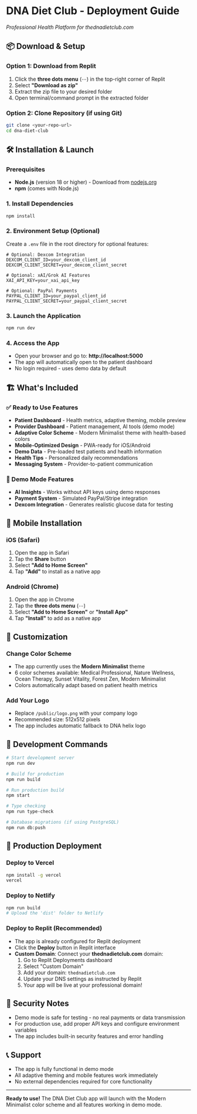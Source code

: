 # DNA Diet Club - Deployment Guide
*Professional Health Platform for thednadietclub.com*

## 📦 Download & Setup

### Option 1: Download from Replit
1. Click the **three dots menu** (⋯) in the top-right corner of Replit
2. Select **"Download as zip"**
3. Extract the zip file to your desired folder
4. Open terminal/command prompt in the extracted folder

### Option 2: Clone Repository (if using Git)
```bash
git clone <your-repo-url>
cd dna-diet-club
```

## 🛠️ Installation & Launch

### Prerequisites
- **Node.js** (version 18 or higher) - Download from [nodejs.org](https://nodejs.org)
- **npm** (comes with Node.js)

### 1. Install Dependencies
```bash
npm install
```

### 2. Environment Setup (Optional)
Create a `.env` file in the root directory for optional features:
```env
# Optional: Dexcom Integration
DEXCOM_CLIENT_ID=your_dexcom_client_id
DEXCOM_CLIENT_SECRET=your_dexcom_client_secret

# Optional: xAI/Grok AI Features
XAI_API_KEY=your_xai_api_key

# Optional: PayPal Payments
PAYPAL_CLIENT_ID=your_paypal_client_id
PAYPAL_CLIENT_SECRET=your_paypal_client_secret
```

### 3. Launch the Application
```bash
npm run dev
```

### 4. Access the App
- Open your browser and go to: **http://localhost:5000**
- The app will automatically open to the patient dashboard
- No login required - uses demo data by default

## 🏗️ What's Included

### ✅ Ready to Use Features
- **Patient Dashboard** - Health metrics, adaptive theming, mobile preview
- **Provider Dashboard** - Patient management, AI tools (demo mode)
- **Adaptive Color Scheme** - Modern Minimalist theme with health-based colors
- **Mobile-Optimized Design** - PWA-ready for iOS/Android
- **Demo Data** - Pre-loaded test patients and health information
- **Health Tips** - Personalized daily recommendations
- **Messaging System** - Provider-to-patient communication

### 🔧 Demo Mode Features
- **AI Insights** - Works without API keys using demo responses
- **Payment System** - Simulated PayPal/Stripe integration
- **Dexcom Integration** - Generates realistic glucose data for testing

## 📱 Mobile Installation

### iOS (Safari)
1. Open the app in Safari
2. Tap the **Share** button
3. Select **"Add to Home Screen"**
4. Tap **"Add"** to install as a native app

### Android (Chrome)
1. Open the app in Chrome
2. Tap the **three dots menu** (⋯)
3. Select **"Add to Home Screen"** or **"Install App"**
4. Tap **"Install"** to add as a native app

## 🎨 Customization

### Change Color Scheme
- The app currently uses the **Modern Minimalist** theme
- 6 color schemes available: Medical Professional, Nature Wellness, Ocean Therapy, Sunset Vitality, Forest Zen, Modern Minimalist
- Colors automatically adapt based on patient health metrics

### Add Your Logo
- Replace `/public/logo.png` with your company logo
- Recommended size: 512x512 pixels
- The app includes automatic fallback to DNA helix logo

## 🔄 Development Commands

```bash
# Start development server
npm run dev

# Build for production
npm run build

# Run production build
npm start

# Type checking
npm run type-check

# Database migrations (if using PostgreSQL)
npm run db:push
```

## 🚀 Production Deployment

### Deploy to Vercel
```bash
npm install -g vercel
vercel
```

### Deploy to Netlify
```bash
npm run build
# Upload the 'dist' folder to Netlify
```

### Deploy to Replit (Recommended)
- The app is already configured for Replit deployment
- Click the **Deploy** button in Replit interface
- **Custom Domain**: Connect your **thednadietclub.com** domain:
  1. Go to Replit Deployments dashboard
  2. Select "Custom Domain"
  3. Add your domain: `thednadietclub.com`
  4. Update your DNS settings as instructed by Replit
  5. Your app will be live at your professional domain!

## 🔐 Security Notes

- Demo mode is safe for testing - no real payments or data transmission
- For production use, add proper API keys and configure environment variables
- The app includes built-in security features and error handling

## 📞 Support

- The app is fully functional in demo mode
- All adaptive theming and mobile features work immediately
- No external dependencies required for core functionality

---

**Ready to use!** The DNA Diet Club app will launch with the Modern Minimalist color scheme and all features working in demo mode.